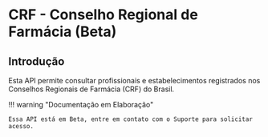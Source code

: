 # CRF - Conselho Regional de Farmácia (Beta)

## Introdução

Esta API permite consultar profissionais e estabelecimentos registrados nos
Conselhos Regionais de Farmácia (CRF) do Brasil.

!!! warning "Documentação em Elaboração"

    Essa API está em Beta, entre em contato com o Suporte para solicitar acesso.
